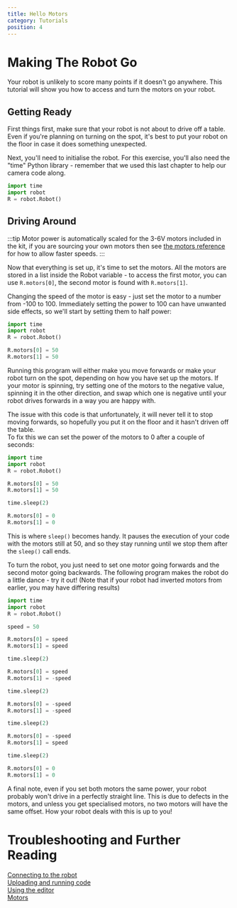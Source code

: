 ```yaml
---
title: Hello Motors
category: Tutorials
position: 4
---
```

# Making The Robot Go
Your robot is unlikely to score many points if it doesn't go anywhere. This tutorial will show you how to access and turn the motors on your robot.

## Getting Ready
First things first, make sure that your robot is not about to drive off a table. Even if you're planning on turning on the spot, it's best to put your robot on the floor in case it does something unexpected.

Next, you'll need to initialise the robot. For this exercise, you'll also need the "time" Python library - remember that we used this last chapter to help our camera code along.
```python
import time
import robot
R = robot.Robot()
```

## Driving Around

:::tip
Motor power is automatically scaled for the 3-6V motors included in the kit, if you are sourcing your own motors then see [the motors reference](/motors.md) for how to allow faster speeds.
:::

Now that everything is set up, it's time to set the motors. All the motors are stored in a list inside the Robot variable - to access the first motor, you can use `R.motors[0]`, the second motor is found with `R.motors[1]`.

Changing the speed of the motor is easy - just set the motor to a number from -100 to 100. Immediately setting the power to 100 can have unwanted side effects, so we'll start by setting them to half power:
```python
import time
import robot
R = robot.Robot()

R.motors[0] = 50
R.motors[1] = 50
```
Running this program will either make you move forwards or make your robot turn on the spot, depending on how you have set up the motors. If your motor is spinning, try setting one of the motors to the negative value, spinning it in the other direction, and swap which one is negative until your robot drives forwards in a way you are happy with.

The issue with this code is that unfortunately, it will never tell it to stop moving forwards, so hopefully you put it on the floor and it hasn't driven off the table.<br>
To fix this we can set the power of the motors to 0 after a couple of seconds:
```python
import time
import robot
R = robot.Robot()

R.motors[0] = 50
R.motors[1] = 50

time.sleep(2)

R.motors[0] = 0
R.motors[1] = 0
```
This is where `sleep()` becomes handy. It pauses the execution of your code with the motors still at 50, and so they stay running until we stop them after the `sleep()` call ends.

To turn the robot, you just need to set one motor going forwards and the second motor going backwards. The following program makes the robot do a little dance - try it out! (Note that if your robot had inverted motors from earlier, you may have differing results)
```python
import time
import robot
R = robot.Robot()

speed = 50

R.motors[0] = speed
R.motors[1] = speed

time.sleep(2)

R.motors[0] = speed
R.motors[1] = -speed

time.sleep(2)

R.motors[0] = -speed
R.motors[1] = -speed

time.sleep(2)

R.motors[0] = -speed
R.motors[1] = speed

time.sleep(2)

R.motors[0] = 0
R.motors[1] = 0
```
A final note, even if you set both motors the same power, your robot probably won't drive in a perfectly straight line. This is due to defects in the motors, and unless you get specialised motors, no two motors will have the same offset. How your robot deals with this is up to you!

# Troubleshooting and Further Reading
[Connecting to the robot](/connecting.html) <br>
[Uploading and running code](/uploading.html) <br>
[Using the editor](/editor.html) <br>
[Motors](/motors.html)
